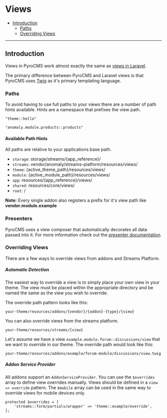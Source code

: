 # Views

- [Introduction](#introduction)
    - [Paths](#paths)
    - [Overriding Views](#overriding)

<hr>

<a name="introduction"></a>
## Introduction

Views in PyroCMS work almost exactly the same as [views in Laravel](https://laravel.com/docs/5.1/views).

The primary difference between PyroCMS and Laravel views is that PyroCMS uses [Twig](http://twig.sensiolabs.org) as it's primary templating language.

<a name="paths"></a>
### Paths

To avoid having to use full paths to your views there are a number of path hints available. Hints are a namespace that prefixes the view path.

	"theme::hello"

	"anomaly.module.products::products"

#### Available Path Hints

All paths are relative to your applications base path.

- `storage`: storage/streams/{app_reference}/
- `streams`: vendor/anomaly/streams-platform/resources/views/
- `theme`: {active\_theme\_path}/resources/views/
- `module`: {active\_module\_path}/resources/views/
- `app`: resources/{app_reference}/views/
- `shared`: resources/core/views/
- `root`: /

<div class="alert alert-info">
<strong>Note:</strong> Every single addon also registers a prefix for it's view path like <strong>vendor.module.example</strong>
</div>

<a name="presenters"></a>
### Presenters

PyroCMS uses a view composer that automatically decorates all data passed into it. For more information check out the [presenter documentation](presenters).

<a name="overriding"></a>
### Overriding Views

There are a few ways to override views from addons and Streams Platform.

##### Automatic Detection

The easiest way to override a view is to simply place your own view in your theme. The view must be placed within the appropriate directory and be named the same as the view you wish to override.

The override path pattern looks like this:
 
    your-theme/resources/addons/{vendor}/{addon}-{type}/{view}

You can also override views from the streams platform.

    your-theme/resources/streams/{view}

Let's assume we have a view `example.module.forum::discussions/view` that we want to override in our theme. The override path would look like this:

    your-theme/resources/addons/example/forum-module/discussions/view.twig

##### Addon Service Provider

All addons support an `AddonServiceProvider`. You can use the `$overrides` array to define view overrides manually. Views should be defined in a `view => override` pattern. The `$mobile` array can be used in the same way to override views for mobile devices only.

    protected $overrides = [
        'streams::form/partials/wrapper' => 'theme::example/override',
    ];
